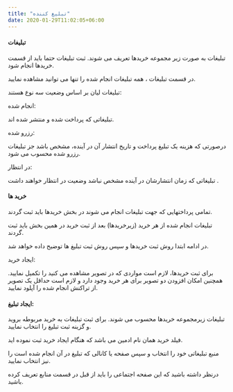 ```yaml
---
title: "تبلیغ کننده"
date: 2020-01-29T11:02:05+06:00
---
```

#### تبلیغات
تبلیغات به صورت زیر مجموعه خریدها تعریف می شوند. ثبت تبلیغات حتما باید از قسمت خریدها انجام شود.

در قسمت تبلیغات ، همه تبلیغات انجام شده را تنها می توانید مشاهده نمایید.

تبلیغات لیان بر اساس وضعیت سه نوع هستند:

انجام شده:

تبلیغاتی که پرداخت شده و منتشر شده اند.

رزرو شده:

درصورتی که هزینه یک تبلیغ پرداخت و تاریخ انتشار آن در آینده، مشخص باشد جز تبلیغات رزرو شده محسوب می شود.

در انتظار:

تبلیغاتی که زمان انتشارشان در آینده مشخص نباشد وضعیت در انتظار خواهند داشت .



#### خرید ها
تمامی پرداختهایی که جهت تبلیغات انجام می شوند در بخش خریدها باید ثبت گردند.

تبلیغات انجام شده از هر خرید (زیرخریدها) بعد از ثبت خرید در همین بخش باید ثبت گردند.

در ادامه ابتدا روش ثبت خریدها و سپس روش ثبت تبلیغ ها توضیح داده خواهد شد.

ایجاد خرید:

برای ثبت خریدها، لازم است مواردی که در تصویر مشاهده می کنید را تکمیل نمایید. همچنین امکان افزودن دو تصویر برای هر خرید وجود دارد و لازم است حداقل یک تصویر از تراکنش انجام شده را آپلود نمایید.



#### ایجاد تبلیغ:

تبلیغات زیرمجموعه خریدها محسوب می شوند. برای ثبت تبلیغات به خرید مربوطه بروید و گزینه ثبت تبلیغ را انتخاب نمایید.

فیلد خرید همان نام ادمین می باشد که هنگام ایجاد خرید ثبت نموده اید.

منبع تبلیغاتی خود را انتخاب و سپس صفحه یا کانالی که تبلیغ در آن انجام شده است را نیز انتخاب نمایید.

درنظر داشته باشید که این صفحه اجتماعی را باید از قبل در قسمت منابع تعریف کرده باشید.

